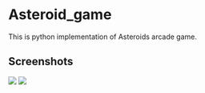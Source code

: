 # Asteroid_game
This is python implementation of Asteroids arcade game. 

## Screenshots
![](../main/images/Screenshot2.png)
![](../main/images/screenshots.png)
